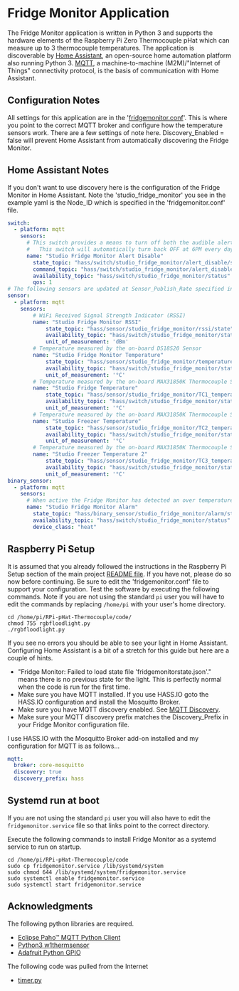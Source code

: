# Fridge Monitor Application

The Fridge Monitor application is written in Python 3 and supports the hardware elements of the Raspberry Pi Zero Thermocouple pHat which can measure up to 3 thermocouple temperatures. The application is discoverable by [Home Assistant](https://home-assistant.io/), an open-source home automation platform also running Python 3. [MQTT](http://mqtt.org/), a machine-to-machine (M2M)/"Internet of Things" connectivity protocol, is the basis of communication with Home Assistant.

## Configuration Notes
All settings for this application are in the '[fridgemonitor.conf](fridgemonitor.conf)'. This is where you point to the correct MQTT broker and configure how the temperature sensors work. There are a few settings of note here. Discovery_Enabled = false will prevent Home Assistant from automatically discovering the Fridge Monitor.

## Home Assistant Notes

If you don't want to use discovery here is the configuration of the Fridge Monitor in Home Assistant. Note the 'studio_fridge_monitor' you see in the example yaml is the Node_ID which is specified in the 'fridgemonitor.conf' file.

```yaml
switch:
  - platform: mqtt
    sensors:
      # This switch provides a means to turn off both the audible alert and alarm boolean_sensor
      #   This switch will automatically turn back OFF at 6PM every day.
      name: "Studio Fridge Monitor Alert Disable"
        state_topic: "hass/switch/studio_fridge_monitor/alert_disable/state"
        command_topic: "hass/switch/studio_fridge_monitor/alert_disable/set"
        availability_topic: "hass/switch/studio_fridge_monitor/status"
        qos: 1
# The following sensors are updated at Sensor_Publish_Rate specified in the frigdemonitor.conf file
sensor:
  - platform: mqtt
    sensors:
        # WiFi Received Signal Strength Indicator (RSSI)
        name: "Studio Fridge Monitor RSSI"
            state_topic: "hass/sensor/studio_fridge_monitor/rssi/state"
            availability_topic: "hass/switch/studio_fridge_monitor/status"
            unit_of_measurement: 'dBm'
        # Temperature measured by the on-board DS18S20 Sensor
        name: "Studio Fridge Monitor Temperature"
            state_topic: "hass/sensor/studio_fridge_monitor/temperature/state"
            availability_topic: "hass/switch/studio_fridge_monitor/status"
            unit_of_measurement: '°C'
        # Temperature measured by the on-board MAX31850K Thermocouple Sensor (TC1)
        name: "Studio Fridge Temperature"
            state_topic: "hass/sensor/studio_fridge_monitor/TC1_temperature/state"
            availability_topic: "hass/switch/studio_fridge_monitor/status"
            unit_of_measurement: '°C'
        # Temperature measured by the on-board MAX31850K Thermocouple Sensor (TC2)
        name: "Studio Freezer Temperature"
            state_topic: "hass/sensor/studio_fridge_monitor/TC2_temperature/state"
            availability_topic: "hass/switch/studio_fridge_monitor/status"
            unit_of_measurement: '°C'
        # Temperature measured by the on-board MAX31850K Thermocouple Sensor (TC3)
        name: "Studio Freezer Temperature 2"
            state_topic: "hass/sensor/studio_fridge_monitor/TC3_temperature/state"
            availability_topic: "hass/switch/studio_fridge_monitor/status"
            unit_of_measurement: '°C'
binary_sensor:
  - platform: mqtt
    sensors:
      # When active the Fridge Monitor has detected an over temperature condition
      name: "Studio Fridge Monitor Alarm"
        state_topic: "hass/binary_sensor/studio_fridge_monitor/alarm/state"
        availability_topic: "hass/switch/studio_fridge_monitor/status"
        device_class: "heat"
```

## Raspberry Pi Setup

It is assumed that you already followed the instructions in the Raspberry Pi Setup section of the main project [README file](../README.md). If you have not, please do so now before continuing. Be sure to edit the 'fridgemonitor.conf' file to support your configuration. Test the software by executing the following commands. Note if you are not using the standard `pi` user you will have to edit the commands by replacing `/home/pi` with your user's home directory.

```text
cd /home/pi/RPi-pHat-Thermocouple/code/
chmod 755 rgbfloodlight.py
./rgbfloodlight.py
```

If you see no errors you should be able to see your light in Home Assistant. Configuring Home Assistant is a bit of a stretch for this guide but here are a couple of hints.

* "Fridge Monitor: Failed to load state file 'fridgemonitorstate.json'." means there is no previous state for the light. This is perfectly normal when the code is run for the first time.
* Make sure you have MQTT installed. If you use HASS.IO goto the HASS.IO configuration and install the Mosquitto Broker.
* Make sure you have MQTT discovery enabled. See [MQTT Discovery](https://home-assistant.io/docs/mqtt/discovery/).
* Make sure your MQTT discovery prefix matches the Discovery_Prefix in your Fridge Monitor configuration file.

I use HASS.IO with the Mosquitto Broker add-on installed and my configuration for MQTT is as follows...

```yaml
mqtt:
  broker: core-mosquitto
  discovery: true
  discovery_prefix: hass
```

## Systemd run at boot

If you are not using the standard `pi` user you will also have to edit the `fridgemonitor.service` file so that links point to the correct directory.

Execute the following commands to install Fridge Monitor as a systemd service to run on startup.

```text
cd /home/pi/RPi-pHat-Thermocouple/code
sudo cp fridgemonitor.service /lib/systemd/system
sudo chmod 644 /lib/systemd/system/fridgemonitor.service
sudo systemctl enable fridgemonitor.service
sudo systemctl start fridgemonitor.service
```

## Acknowledgments

The following python libraries are required.

* [Eclipse Paho™ MQTT Python Client](https://github.com/eclipse/paho.mqtt.python)
* [Python3 w1thermsensor](https://github.com/timofurrer/w1thermsensor)
* [Adafruit Python GPIO](https://github.com/adafruit/Adafruit_Python_GPIO)

The following code was pulled from the Internet

* [timer.py](https://github.com/jalmeroth/homie-python/blob/master/homie/timer.py)
